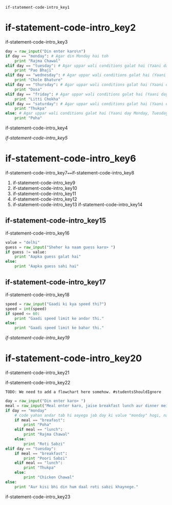 ```ngMeta
if-statement-code-intro_key1
```
# if-statement-code-intro_key2
if-statement-code-intro_key3

```python
day = raw_input("Din enter karo\n")
if day == "monday": # Agar din Monday hai toh
    print "Rajma Chawal"
elif day == "tuesday": # Agar uppar wali conditions galat hai (Yaani day Monday nahi hai) aur day Tuesday hai toh
    print "Pao Bhaji"
elif day == "wednesday": # Agar uppar wali conditions galat hai (Yaani day Monday aur Tuesday nahi hai) aur day Wednesday hai toh
    print "Chole Bhature"
elif day == "thursday": # Agar uppar wali conditions galat hai (Yaani day Monday, Tuesday aur Wednesday nahi hai) aur day Thursday hai toh
    print "Dosa"
elif day == "friday": # Agar uppar wali conditions galat hai (Yaani day Monday, Tuesday, Wednesday aur Thursday nahi hai) aur day Friday hai toh
    print "Litti Chokha"
elif day == "saturday": # Agar uppar wali conditions galat hai (Yaani day Monday, Tuesday, Wednesday, Thursday aur Friday nahi hai) aur day Saturday hai toh
    print "Thukpa"
else: # Agar uppar wali conditions galat hai (Yaani day Monday, Tuesday, Wednesday, Thursday, Friday aur Saturday nahi hai)
    print "Poha"
```
if-statement-code-intro_key4

*if-statement-code-intro_key5*

# if-statement-code-intro_key6
if-statement-code-intro_key7`==`if-statement-code-intro_key8

1. if-statement-code-intro_key9
2. if-statement-code-intro_key10
3. if-statement-code-intro_key11
4. if-statement-code-intro_key12
5. if-statement-code-intro_key13
if-statement-code-intro_key14

## if-statement-code-intro_key15
if-statement-code-intro_key16

```python
value = "delhi"
guess = raw_input("Sheher ka naam guess karo> ")
if guess != value:
    print "Aapka guess galat hai"
else:
    print "Aapka guess sahi hai"
```
## if-statement-code-intro_key17
if-statement-code-intro_key18

```python
speed = raw_input("Gaadi ki kya speed thi?")
speed = int(speed)
if speed <= 60:
    print "Gaadi speed limit ke andar thi."
else:
    print "Gaadi speed limit ke bahar thi."
```
*if-statement-code-intro_key19*

# if-statement-code-intro_key20
if-statement-code-intro_key21

if-statement-code-intro_key22

`TODO: We need to add a flowchart here somehow. #studentsShouldIgnore`

```python
day = raw_input("Din enter karo> ")
meal = raw_input("Meal enter karo, jaise breakfast lunch aur dinner mein se ek> ")
if day == "monday"
    # code yahan andar tab hi aayega jab day ki value "monday" hogi, nahi andar aayega hi nahi
    if meal == "breafast":
        print "Poha"
    elif meal == "lunch":
        print "Rajma Chawal"
    else:
        print "Roti Sabzi"
elif day == "tuesday":
    if meal == "breakfast":
        print "Poori Sabzi"
    elif meal == "lunch":
        print "Thukpa"
    else:
        print "Chicken Chawal"
else:
    print "Aur kisi bhi din hum daal roti sabzi khaynege."
```
if-statement-code-intro_key23
